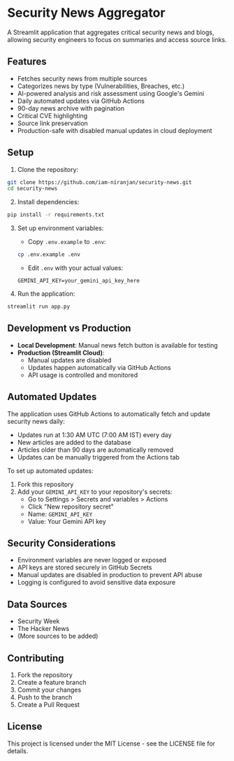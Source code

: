 # Security News Aggregator

A Streamlit application that aggregates critical security news and blogs, allowing security engineers to focus on summaries and access source links.

## Features

- Fetches security news from multiple sources
- Categorizes news by type (Vulnerabilities, Breaches, etc.)
- AI-powered analysis and risk assessment using Google's Gemini
- Daily automated updates via GitHub Actions
- 90-day news archive with pagination
- Critical CVE highlighting
- Source link preservation
- Production-safe with disabled manual updates in cloud deployment

## Setup

1. Clone the repository:
```bash
git clone https://github.com/iam-niranjan/security-news.git
cd security-news
```

2. Install dependencies:
```bash
pip install -r requirements.txt
```

3. Set up environment variables:
   - Copy `.env.example` to `.env`:
   ```bash
   cp .env.example .env
   ```
   - Edit `.env` with your actual values:
   ```
   GEMINI_API_KEY=your_gemini_api_key_here
   ```

4. Run the application:
```bash
streamlit run app.py
```

## Development vs Production

- **Local Development**: Manual news fetch button is available for testing
- **Production (Streamlit Cloud)**: 
  - Manual updates are disabled
  - Updates happen automatically via GitHub Actions
  - API usage is controlled and monitored

## Automated Updates

The application uses GitHub Actions to automatically fetch and update security news daily:

- Updates run at 1:30 AM UTC (7:00 AM IST) every day
- New articles are added to the database
- Articles older than 90 days are automatically removed
- Updates can be manually triggered from the Actions tab

To set up automated updates:

1. Fork this repository
2. Add your `GEMINI_API_KEY` to your repository's secrets:
   - Go to Settings > Secrets and variables > Actions
   - Click "New repository secret"
   - Name: `GEMINI_API_KEY`
   - Value: Your Gemini API key

## Security Considerations

- Environment variables are never logged or exposed
- API keys are stored securely in GitHub Secrets
- Manual updates are disabled in production to prevent API abuse
- Logging is configured to avoid sensitive data exposure

## Data Sources

- Security Week
- The Hacker News
- (More sources to be added)

## Contributing

1. Fork the repository
2. Create a feature branch
3. Commit your changes
4. Push to the branch
5. Create a Pull Request

## License

This project is licensed under the MIT License - see the LICENSE file for details. 
